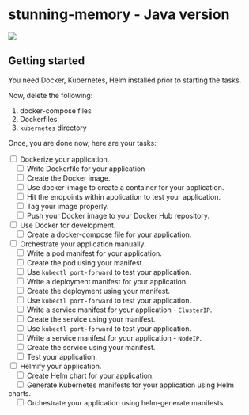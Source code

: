 # stunning-memory - Java version

![](https://go.dev/images/go-logo-white.svg)

## Getting started

You need Docker, Kubernetes, Helm installed prior to starting the tasks.

Now, delete the following:

1. docker-compose files
2. Dockerfiles
3. `kubernetes` directory

Once, you are done now, here are your tasks:

<input type="checkbox"/> Dockerize your application.</br>
 &emsp;<input type="checkbox"/> Write Dockerfile for your application</br>
 &emsp;<input type="checkbox"/> Create the Docker image.</br>
 &emsp;<input type="checkbox"/> Use docker-image to create a container for your application. </br>
 &emsp;<input type="checkbox"/> Hit the endpoints within application to test your application. </br>
 &emsp;<input type="checkbox"/> Tag your image properly.</br>
 &emsp;<input type="checkbox"/> Push your Docker image to your Docker Hub repository. </br>
<input type="checkbox"/> Use Docker for development.</br>
 &emsp;<input type="checkbox"/> Create a docker-compose file for your application.</br>
<input type="checkbox"/> Orchestrate your application manually.</br>
 &emsp;<input type="checkbox"/> Write a pod manifest for your application.</br>
 &emsp;<input type="checkbox"/> Create the pod using your manifest.</br>
 &emsp;<input type="checkbox"/> Use `kubectl port-forward` to test your application.</br>
 &emsp;<input type="checkbox"/> Write a deployment manifest for your application.</br>
 &emsp;<input type="checkbox"/> Create the deployment using your manifest.</br>
 &emsp;<input type="checkbox"/> Use `kubectl port-forward` to test your application.</br>
 &emsp;<input type="checkbox"/> Write a service manifest for your application - `ClusterIP`.</br>
 &emsp;<input type="checkbox"/> Create the service using your manifest.</br>
 &emsp;<input type="checkbox"/> Use `kubectl port-forward` to test your application.</br>
 &emsp;<input type="checkbox"/> Write a service manifest for your application - `NodeIP`.</br>
 &emsp;<input type="checkbox"/> Create the service using your manifest.</br>
 &emsp;<input type="checkbox"/> Test your application.</br>
<input type="checkbox"/> Helmify your application.</br>
 &emsp;<input type="checkbox"/> Create Helm chart for your application.</br>
 &emsp;<input type="checkbox"/> Generate Kubernetes manifests for your application using Helm charts.</br>
 &emsp;<input type="checkbox"/> Orchestrate your application using helm-generate manifests.</br>



